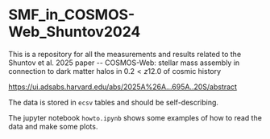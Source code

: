 # SMF_in_COSMOS-Web_Shuntov2024
 This is a repository for all the measurements and results related to the  Shuntov et al. 2025 paper -- COSMOS-Web: stellar mass assembly in connection to dark matter halos in $0.2<z12.0$ of cosmic history 

 https://ui.adsabs.harvard.edu/abs/2025A%26A...695A..20S/abstract

 The data is stored in `ecsv` tables and should be self-describing.
 
 The jupyter notebook `howto.ipynb` shows some examples of how to read the data and make some plots.
